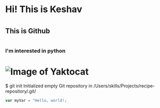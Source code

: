 # <h1>Hi! This is Keshav</h1>
# <h2>This is Github</h2>
# <h3>I'm interested in python</h3>

# ![Image of Yaktocat](https://octodex.github.com/images/yaktocat.png)

$ git init
Initialized empty Git repository in /Users/skills/Projects/recipe-repository/.git/

``` javascript
var myVar = "Hello, world!;
```
